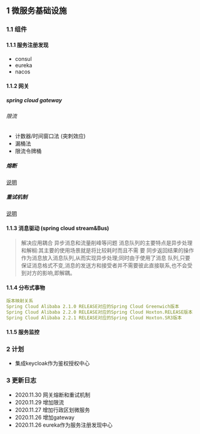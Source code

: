 ## 1 微服务基础设施

### 1.1 组件

#### 1.1.1 服务注册发现

- consul
- eureka
- nacos

#### 1.1.2 网关

##### spring cloud gateway

###### 限流

- 计数器/时间窗口法 (突刺效应)
- 漏桶法
- 限流令牌桶

##### 熔断

[说明](metaq-service-gateway/README.md)

##### 重试机制

[说明](metaq-service-gateway/README.md)

#### 1.1.3 消息驱动 (spring cloud stream&Bus)
> 解决应用耦合 异步消息和流量削峰等问题
>消息队列的主要特点是异步处理和解榈:其主要的使用场景就是将比较耗时而且不需
 要 同步返回结果的操作作为消息放入消息队列,从而实现异步处理;同时由于使用了消息
 队列,只要保证消息格式不变,消息的发送方和接受者并不需要彼此直接联系,也不会受
 到对方的影响,即解耦。

#### 1.1.4 分布式事物

```yaml
版本映射关系
Spring Cloud Alibaba 2.1.0 RELEASE对应的Spring Cloud Greenwich版本
Spring Cloud Alibaba 2.2.0 RELEASE对应的Spring Cloud Hoxton.RELEASE版本
Spring Cloud Alibaba 2.2.1 RELEASE对应的Spring Cloud Hoxton.SR3版本
```

#### 1.1.5 服务监控

### 2 计划

- 集成keycloak作为鉴权授权中心

### 3 更新日志

- 2020.11.30 网关熔断和重试机制
- 2020.11.29 增加限流
- 2020.11.27 增加行政区划微服务
- 2020.11.26 增加gateway
- 2020.11.26 eureka作为服务注册发现中心